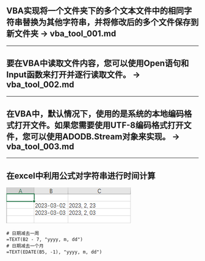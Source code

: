 ## VBA实现将一个文件夹下的多个文本文件中的相同字符串替换为其他字符串，并将修改后的多个文件保存到新文件夹 -> vba_tool_001.md
---

## 要在VBA中读取文件内容，您可以使用Open语句和Input函数来打开并逐行读取文件。 -> vba_tool_002.md
---

## 在VBA中，默认情况下，使用的是系统的本地编码格式打开文件。如果您需要使用UTF-8编码格式打开文件，您可以使用ADODB.Stream对象来实现。 -> vba_tool_003.md
---

## 在excel中利用公式对字符串进行时间计算
![](./images/image003.png)
```
# 日期减去一周
=TEXT(B2 - 7, "yyyy, m, dd")
# 日期减去一个月
=TEXT(EDATE(B5, -1), "yyyy, m, dd")
```